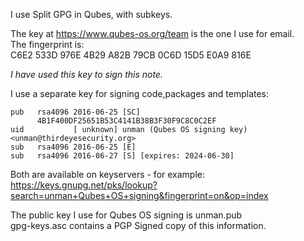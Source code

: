 I use Split GPG in Qubes, with subkeys.

The key at https://www.qubes-os.org/team is the one I use for email.  
The fingerprint is:  
C6E2 533D 976E 4B29 A82B  79CB 0C6D 15D5 E0A9 816E

*I have used this key to sign this note.*

I use a separate key for signing code,packages and templates: 

```
pub   rsa4096 2016-06-25 [SC]
      4B1F400DF25651B53C4141B38B3F30F9C8C0C2EF
uid           [ unknown] unman (Qubes OS signing key) <unman@thirdeyesecurity.org>
sub   rsa4096 2016-06-25 [E]
sub   rsa4096 2016-06-27 [S] [expires: 2024-06-30]

```

Both are available on keyservers - for example:  
https://keys.gnupg.net/pks/lookup?search=unman+Qubes+OS+signing&fingerprint=on&op=index

The public key I use for Qubes OS signing is unman.pub  
gpg-keys.asc contains a PGP Signed copy of this information.
